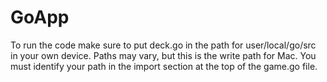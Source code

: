 # GoApp

To run the code make sure to put deck.go in the path for user/local/go/src in your own device. Paths may vary, but this is the write path for Mac. You must identify your path in the import section at the top of the game.go file.
